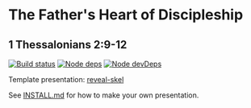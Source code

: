 # The Father's Heart of Discipleship
## 1 Thessalonians 2:9-12

[![Build status](https://travis-ci.org/sermons/father.svg)](https://travis-ci.org/sermons/father)
[![Node deps](https://david-dm.org/sermons/father.svg)](https://david-dm.org/sermons/father)
[![Node devDeps](https://david-dm.org/sermons/father/dev-status.svg)](https://david-dm.org/sermons/father?type=dev)

Template presentation: [reveal-skel](https://github.com/sermons/reveal-skel)

See [INSTALL.md](INSTALL.md)
for how to make your own presentation.
